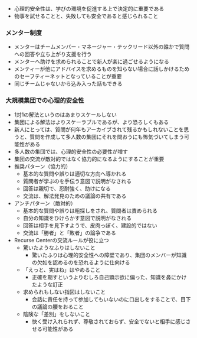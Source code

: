 - 心理的安全性は、学びの環境を促進する上で決定的に重要である
- 物事を試せることと、失敗しても安全であると感じられること

### メンター制度

- メンターはチームメンバー・マネージャー・テックリード以外の誰かで質問への回答や立ち上がり支援を行う
- メンターへ助けを求められることで新人が楽に過ごせるようになる
- メンティーが他にアドバイスを求めるものを知らない場合に話しかけるためのセーフティーネットとなっていることが重要
- 同じチームじゃないから込み入った話もできる

### 大規模集団での心理的安全性

- 1対1の解法というのはあまりスケールしない
- 集団による解法はよりスケーラブルであるが、より恐ろしくもある
- 新人にとっては、質問が何年もアーカイブされて残るかもしれないことを思うと、質問を作成して多人数の集団にそれを問おうにも怖気づいてしまう可能性がある
- 多人数の集団では、心理的安全性の必要性が増す
- 集団の交流が敵対的ではなく協力的になるようにすることが重要
- 推奨パターン（協力的）
	- 基本的な質問や誤りは適切な方向へ導かれる
	- 質問者が学ぶのを手伝う意図で説明がなされる
	- 回答は親切で、忍耐強く、助けになる
	- 交流は、解法発見のための議論の共有である
- アンチパターン（敵対的）
	- 基本的な質問や誤りは粗探しをされ、質問者は責められる
	- 自分の知識をひけらかす意図で説明がなされる
	- 回答は相手を見下すようで、皮肉っぽく、建設的ではない
	- 交流は「勝者」と「敗者」の論争である
- Recurse Centerの交流ルールが役に立つ
	- 驚いたようなふりはしないこと
		- 驚いたふりは心理的安全性への障壁であり、集団のメンバーが知識の欠如を認めるのを恐れるように仕向ける
	- 「えっと、実はね」はやめること
		- 正確を期すというよりむしろ自己顕示欲に偏った、知識を鼻にかけたような訂正
	- 求められもしない指図はしないこと
		- 会話に責任を持って参加してもいないのに口出しをすることで、目下の議論の腰をおること
	- 陰険な「差別」をしないこと
		- 快く受け入れられず、尊敬されておらず、安全でないと相手に感じさせる可能性がある